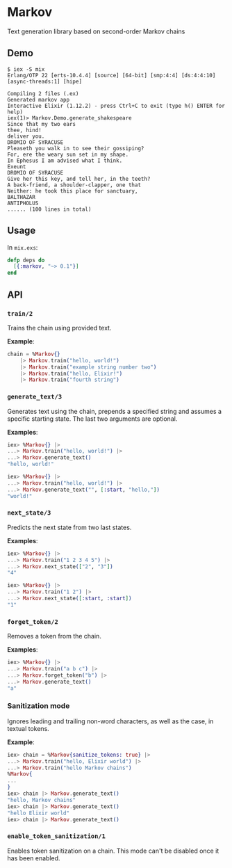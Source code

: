 # Markov
Text generation library based on second-order Markov chains

## Demo
```
$ iex -S mix
Erlang/OTP 22 [erts-10.4.4] [source] [64-bit] [smp:4:4] [ds:4:4:10] [async-threads:1] [hipe]

Compiling 2 files (.ex)
Generated markov app
Interactive Elixir (1.12.2) - press Ctrl+C to exit (type h() ENTER for help)
iex(1)> Markov.Demo.generate_shakespeare
Since that my two ears
thee, hind!
deliver you.
DROMIO OF SYRACUSE
Pleaseth you walk in to see their gossiping?
For, ere the weary sun set in my shape.
In Ephesus I am advised what I think.
Exeunt
DROMIO OF SYRACUSE
Give her this key, and tell her, in the teeth?
A back-friend, a shoulder-clapper, one that
Neither: he took this place for sanctuary,
BALTHAZAR
ANTIPHOLUS
...... (100 lines in total)
```

## Usage
In `mix.exs`:
```elixir
defp deps do
  [{:markov, "~> 0.1"}]
end
```

## API

### `train/2`
Trains the chain using provided text.

**Example**:
```elixir
chain = %Markov{}
    |> Markov.train("hello, world!")
    |> Markov.train("example string number two")
    |> Markov.train("hello, Elixir!")
    |> Markov.train("fourth string")
```

### `generate_text/3`
Generates text using the chain, prepends a specified string and assumes a specific starting state.
The last two arguments are optional.

**Examples**:
```elixir
iex> %Markov{} |>
...> Markov.train("hello, world!") |>
...> Markov.generate_text()
"hello, world!"

iex> %Markov{} |>
...> Markov.train("hello, world!") |>
...> Markov.generate_text("", [:start, "hello,"])
"world!"
```

### `next_state/3`
Predicts the next state from two last states.

**Examples**:
```elixir
iex> %Markov{} |>
...> Markov.train("1 2 3 4 5") |>
...> Markov.next_state(["2", "3"])
"4"

iex> %Markov{} |>
...> Markov.train("1 2") |>
...> Markov.next_state([:start, :start])
"1"
```

### `forget_token/2`
Removes a token from the chain.

**Examples**:
```elixir
iex> %Markov{} |>
...> Markov.train("a b c") |>
...> Markov.forget_token("b") |>
...> Markov.generate_text()
"a"
```

### Sanitization mode
Ignores leading and trailing non-word characters, as well as the case, in textual tokens.

**Example**:
```elixir
iex> chain = %Markov{sanitize_tokens: true} |>
...> Markov.train("hello, Elixir world") |>
...> Markov.train("hello Markov chains")
%Markov{
...
}
iex> chain |> Markov.generate_text()
"hello, Markov chains"
iex> chain |> Markov.generate_text()
"hello Elixir world"
iex> chain |> Markov.generate_text()
```

### `enable_token_sanitization/1`
Enables token sanitization on a chain. This mode can't be disabled once it has been enabled.